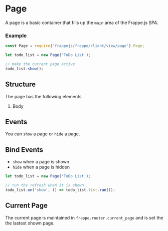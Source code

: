 # Page

A page is a basic container that fills up the `main` area of the Frappe.js SPA.

### Example

```js
const Page = require('frappejs/frappe/client/view/page').Page;

let todo_list = new Page('ToDo List');

// make the current page active
todo_list.show();
```

## Structure

The page has the following elements

1. Body

## Events

You can `show` a page or `hide` a page.

## Bind Events

- `show` when a page is shown
- `hide` when a page is hidden

```js
let todo_list = new Page('ToDo List');

// run the refresh when it is shown
todo_list.on('show', () => todo_list.list.run());
```


## Current Page

The current page is maintained in `frappe.router.current_page` and is set the the lastest shown page.